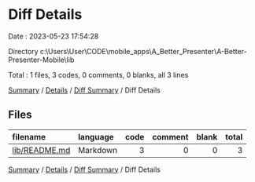 # Diff Details

Date : 2023-05-23 17:54:28

Directory c:\\Users\\User\\CODE\\mobile_apps\\A_Better_Presenter\\A-Better-Presenter-Mobile\\lib

Total : 1 files,  3 codes, 0 comments, 0 blanks, all 3 lines

[Summary](results.md) / [Details](details.md) / [Diff Summary](diff.md) / Diff Details

## Files
| filename | language | code | comment | blank | total |
| :--- | :--- | ---: | ---: | ---: | ---: |
| [lib/README.md](/lib/README.md) | Markdown | 3 | 0 | 0 | 3 |

[Summary](results.md) / [Details](details.md) / [Diff Summary](diff.md) / Diff Details